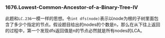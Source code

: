 ### 1676.Lowest-Common-Ancestor-of-a-Binary-Tree-IV

此题和```LC.236```一模一样的思想。令```int dfs(node)```表示以node为根的子树里面包含了多少个指定的节点。假设题目给出的nodes的个数是n，那么在从下往上返回的过程中，第一个发现dfs返回值是n的节点必然就是所有nodes的LCA。
